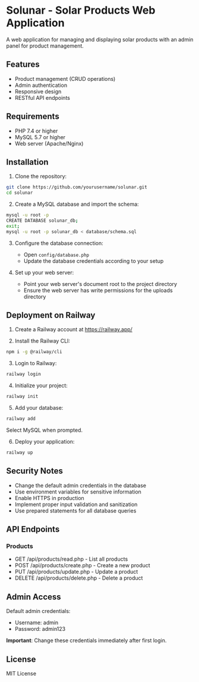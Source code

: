 # Solunar - Solar Products Web Application

A web application for managing and displaying solar products with an admin panel for product management.

## Features

- Product management (CRUD operations)
- Admin authentication
- Responsive design
- RESTful API endpoints

## Requirements

- PHP 7.4 or higher
- MySQL 5.7 or higher
- Web server (Apache/Nginx)

## Installation

1. Clone the repository:
```bash
git clone https://github.com/yourusername/solunar.git
cd solunar
```

2. Create a MySQL database and import the schema:
```bash
mysql -u root -p
CREATE DATABASE solunar_db;
exit;
mysql -u root -p solunar_db < database/schema.sql
```

3. Configure the database connection:
   - Open `config/database.php`
   - Update the database credentials according to your setup

4. Set up your web server:
   - Point your web server's document root to the project directory
   - Ensure the web server has write permissions for the uploads directory

## Deployment on Railway

1. Create a Railway account at https://railway.app/

2. Install the Railway CLI:
```bash
npm i -g @railway/cli
```

3. Login to Railway:
```bash
railway login
```

4. Initialize your project:
```bash
railway init
```

5. Add your database:
```bash
railway add
```
Select MySQL when prompted.

6. Deploy your application:
```bash
railway up
```

## Security Notes

- Change the default admin credentials in the database
- Use environment variables for sensitive information
- Enable HTTPS in production
- Implement proper input validation and sanitization
- Use prepared statements for all database queries

## API Endpoints

### Products

- GET /api/products/read.php - List all products
- POST /api/products/create.php - Create a new product
- PUT /api/products/update.php - Update a product
- DELETE /api/products/delete.php - Delete a product

## Admin Access

Default admin credentials:
- Username: admin
- Password: admin123

**Important**: Change these credentials immediately after first login.

## License

MIT License 